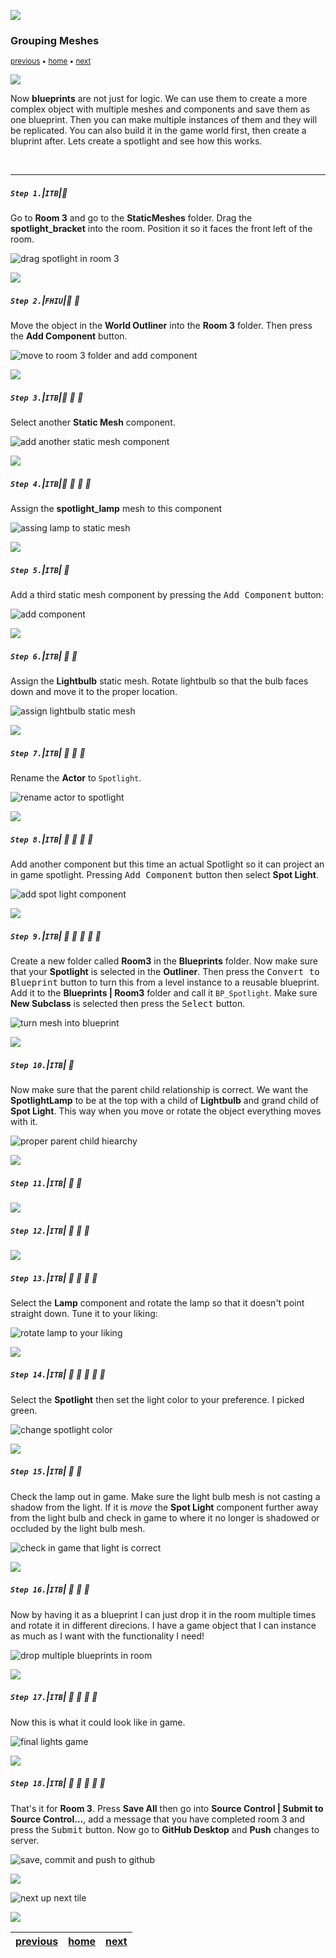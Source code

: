 ![](../images/line3.png)

### Grouping Meshes

<sub>[previous](../collision/README.md#user-content-collision-events) • [home](../README.md#user-content-ue4-blueprints) • [next](../dynamic-materials/README.md#user-content-dynamic-materials)</sub>

![](../images/line3.png)

Now **blueprints** are not just for logic. We can use them to create a more complex object with multiple meshes and components and save them as one blueprint. Then you can make multiple instances of them and they will be replicated. You can also build it in the game world first, then create a bluprint after. Lets create a spotlight and see how this works.

<br>

---

##### `Step 1.`\|`ITB`|:small_blue_diamond:

Go to **Room 3** and go to the **StaticMeshes** folder. Drag the **spotlight_bracket** into the room. Position it so it faces the front left of the room.

![drag spotlight in room 3](images/DragBracketRm3.png)

![](../images/line2.png)

##### `Step 2.`\|`FHIU`|:small_blue_diamond: :small_blue_diamond: 

Move the object in the **World Outliner** into the **Room 3** folder. Then press the **Add Component** button.

![move to room 3 folder and add component](images/MoveToRoom3.png)

![](../images/line2.png)

##### `Step 3.`\|`ITB`|:small_blue_diamond: :small_blue_diamond: :small_blue_diamond:

Select another **Static Mesh** component.

![add another static mesh component](images/AddSecondStaticMeshRm3.png)

![](../images/line2.png)

##### `Step 4.`\|`ITB`|:small_blue_diamond: :small_blue_diamond: :small_blue_diamond: :small_blue_diamond:

Assign the **spotlight_lamp** mesh to this component

![assing lamp to static mesh](images/AssignLampToStaticMeshRm3.png)

![](../images/line2.png)

##### `Step 5.`\|`ITB`| :small_orange_diamond:

Add a third static mesh component by pressing the <kbd>Add Component</kbd> button:

![add component](images/Assign3rdStaticMeshComponent.png)

![](../images/line2.png)

##### `Step 6.`\|`ITB`| :small_orange_diamond: :small_blue_diamond:

Assign the **Lightbulb** static mesh. Rotate lightbulb so that the bulb faces down and move it to the proper location.

![assign lightbulb static mesh](images/AssignLightbulbRm3.png)

![](../images/line2.png)

##### `Step 7.`\|`ITB`| :small_orange_diamond: :small_blue_diamond: :small_blue_diamond:

Rename the **Actor** to `Spotlight`.

![rename actor to spotlight](images/RenameActorToSpotlightRm3.png)


![](../images/line2.png)

##### `Step 8.`\|`ITB`| :small_orange_diamond: :small_blue_diamond: :small_blue_diamond: :small_blue_diamond:

Add another component but this time an actual Spotlight so it can project an in game spotlight. Pressing <kbd>Add Component</kbd> button then select **Spot Light**.

![add spot light component](images/AddSpotLightComponent.png)

![](../images/line2.png)

##### `Step 9.`\|`ITB`| :small_orange_diamond: :small_blue_diamond: :small_blue_diamond: :small_blue_diamond: :small_blue_diamond:

Create a new folder called **Room3** in the **Blueprints** folder. Now make sure that your **Spotlight** is selected in the **Outliner**. Then press the <kbd>Convert to Blueprint</kbd> button to turn this from a level instance to a reusable blueprint. Add it to the **Blueprints | Room3** folder and call it `BP_Spotlight`. Make sure **New Subclass** is selected then press the <kbd>Select</kbd> button. 

![turn mesh into blueprint](images/TurnSpotlightIntoBPRm3.png)

![](../images/line2.png)

##### `Step 10.`\|`ITB`| :large_blue_diamond:

Now make sure that the parent child relationship is correct.  We want the **SpotlightLamp** to be at the top with a child of **Lightbulb** and grand child of **Spot Light**. This way when you move or rotate the object everything moves with it.

![proper parent child hiearchy](images/ParentChild.png)

![](../images/line2.png)

##### `Step 11.`\|`ITB`| :large_blue_diamond: :small_blue_diamond: 


![](../images/line2.png)


##### `Step 12.`\|`ITB`| :large_blue_diamond: :small_blue_diamond: :small_blue_diamond: 



![](../images/line2.png)

##### `Step 13.`\|`ITB`| :large_blue_diamond: :small_blue_diamond: :small_blue_diamond:  :small_blue_diamond: 


Select the **Lamp** component and rotate the lamp so that it doesn't point straight down. Tune it to your liking:

![rotate lamp to your liking](images/RotateLampToOffsetIt.jpg)

![](../images/line2.png)

##### `Step 14.`\|`ITB`| :large_blue_diamond: :small_blue_diamond: :small_blue_diamond: :small_blue_diamond:  :small_blue_diamond: 

Select the **Spotlight** then set the light color to your preference. I picked green.

![change spotlight color](images/ChangeSpotlightColor.jpg)

![](../images/line2.png)

##### `Step 15.`\|`ITB`| :large_blue_diamond: :small_orange_diamond: 

Check the lamp out in game. Make sure the light bulb mesh is not casting a shadow from the light. If it is *move* the **Spot Light** component further away from the light bulb and check in game to where it no longer is shadowed or occluded by the light bulb mesh.

![check in game that light is correct](images/CheckInGameLightBehindBulb.jpg)

![](../images/line2.png)

##### `Step 16.`\|`ITB`| :large_blue_diamond: :small_orange_diamond:   :small_blue_diamond: 

Now by having it as a blueprint I can just drop it in the room multiple times and rotate it in different direcions. I have a game object that I can instance as much as I want with the functionality I need!

![drop multiple blueprints in room](images/DropBlueprintInMultipleLocations.jpg)

![](../images/line2.png)

##### `Step 17.`\|`ITB`| :large_blue_diamond: :small_orange_diamond: :small_blue_diamond: :small_blue_diamond:

Now this is what it could look like in game.

![final lights game](images/InGameFinalLook.jpg)

![](../images/line2.png)

##### `Step 18.`\|`ITB`| :large_blue_diamond: :small_orange_diamond: :small_blue_diamond: :small_blue_diamond: :small_blue_diamond:

That's it for **Room 3**. Press **Save All** then go into **Source Control | Submit to Source Control...**, add a message that you have completed room 3 and press the <kbd>Submit</kbd> button. Now go to **GitHub Desktop** and **Push** changes to server. 

![save, commit and push to github](images/GItHubRoom3.jpg)

![](../images/line.png)

<!-- <img src="https://via.placeholder.com/1000x100/45D7CA/000000/?text=Next Up - Dynamic Materials"> -->

![next up next tile](images/banner.png)

![](../images/line.png)

| [previous](../collision/README.md#user-content-collision-events)| [home](../README.md#user-content-ue4-blueprints) | [next](../dynamic-materials/README.md#user-content-dynamic-materials)|
|---|---|---|
